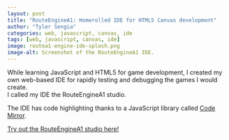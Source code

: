 ```yaml
---
layout: post
title: "RouteEngineA1: Homerolled IDE for HTML5 Canvas development"
author: "Tyler Sengia"
categories: web, javascript, canvas, ide
tags: [web, javascript, canvas, ide]
image: routea1-engine-ide-splash.png
image-alt: Screenshot of the RouteEngineA1 IDE.
---
```


While learning JavaScript and HTML5 for game development, I created my own web-based IDE for rapidly testing and debugging the games I would create.  
I called my IDE the RouteEngineA1 studio.  

The IDE has code highlighting thanks to a JavaScript library called [Code Mirror](https://codemirror.net/).

<div class="note" >
  <a href="assets/static/route-engine-a1/studio.html" >Try out the RouteEngineA1 studio here!</a>
</div>
